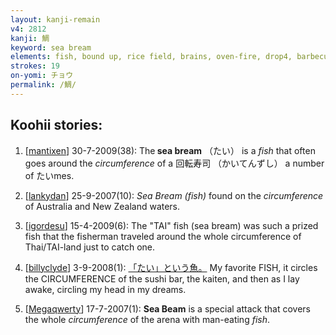 ```yaml
---
layout: kanji-remain
v4: 2812
kanji: 鯛
keyword: sea bream
elements: fish, bound up, rice field, brains, oven-fire, drop4, barbecue, circumference, glass hood, earthenware jar, lidded crock, soil, dirt, ground, mouth
strokes: 19
on-yomi: チョウ
permalink: /鯛/
---
```


## Koohii stories: 

1) [<a href="http://kanji.koohii.com/profile/mantixen">mantixen</a>] 30-7-2009(38): The<strong> sea bream</strong> （たい） is a <em>fish</em> that often goes around the <em>circumference</em> of a 回転寿司 （かいてんずし） a number of たいmes.

2) [<a href="http://kanji.koohii.com/profile/lankydan">lankydan</a>] 25-9-2007(10): <em>Sea Bream (fish)</em> found on the <em>circumference</em> of Australia and New Zealand waters.

3) [<a href="http://kanji.koohii.com/profile/igordesu">igordesu</a>] 15-4-2009(6): The &quot;TAI&quot; fish (sea bream) was such a prized fish that the fisherman traveled around the whole circumference of Thai/TAI-land just to catch one.

4) [<a href="http://kanji.koohii.com/profile/billyclyde">billyclyde</a>] 3-9-2008(1): <a href="midori://search?text=「たい」という魚。">「たい」という魚。</a> My favorite FISH, it circles the CIRCUMFERENCE of the sushi bar, the kaiten, and then as I lay awake, circling my head in my dreams.

5) [<a href="http://kanji.koohii.com/profile/Megaqwerty">Megaqwerty</a>] 17-7-2007(1): <strong>Sea Beam</strong> is a special attack that covers the whole <em>circumference</em> of the arena with man-eating <em>fish</em>.


